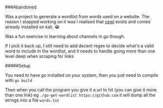 ###Abandoned

Was a project to generate a wordlist from words used on a website. The reason I stopped working on it was I realised that [cewl](https://digi.ninja/projects/cewl.php) exists and comes already installed on kali. 😂

Was a fun exercise in learning about channels in go though.

If I pick it back up, I still need to add decent regex to decide what's a valid word to include in the wordlist, and it needs to handle going more than one level deep when scraping for links


#####Setup

You need to have go installed on your system, then you just need to compile with `go build`

Then when you call the program you give it a url to hit (you can give it more than one link) eg `./go-get-wordlist https://github.com` it will dump all the strings into a file `words.txt`

